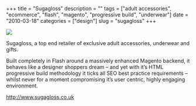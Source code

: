 +++
title = "Sugagloss"
description = ""
tags = ["adult accessories", "ecommerce", "flash", "magento", "progressive build", "underwear"]
date = "2010-03-18"
categories = ["design"]
slug = "sugagloss"
+++


 

  <div id="screens-thumbs" class="clearfix">
    <div class="txt-center" id="design-submission"><a href="http://www.sugagloss.co.uk/"><img id='bluga-thumbnail-2335' class='bluga-thumbnail large' src='//konigi.com/media/bluga/
wt4ba26d66e213e_large.jpg'/></a></div>  
  </div>   
<p>Sugagloss, a top end retailer of exclusive adult accessories, underwear and gifts.</p>

<p>Built completely in Flash around a massively enhanced Magento backend, it behaves like a designer shoppers dream – and yet with it’s HTML progressive build methodology it ticks all SEO best practice requirements – whilst never for a moment compromising it’s user centric, highly engaging environment.</p>

<p><a href="http://www.sugagloss.co.uk/">http://www.sugagloss.co.uk</a></p>




